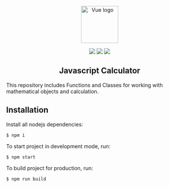<p align="center"><a href="https://github.com/chopas11/js-calculator" target="_blank" rel="noopener noreferrer"><img width="100" src="https://raw.githubusercontent.com/chopas11/js-calculator/master/src/images/favicon.ico" alt="Vue logo"></a></p>

<p align="center">
    <a href="https://nodejs.org/"><img src="https://img.shields.io/node/v/webpack"/></a>
    <a href=""><img src="https://img.shields.io/npm/v/webpack"/></a>
    <a href=""><img src="https://img.shields.io/github/repo-size/chopas11/js-calculator"/></a>

</p>

<h2 align="center">Javascript Calculator</h2>

This repository includes Functions and Classes for working with mathematical objects and calculation.

## Installation

Install all nodejs dependencies:

    $ npm i

To start project in development mode, run:

    $ npm start

To build project for production, run:

    $ npm run build
